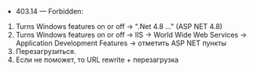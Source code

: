 - 403.14 — Forbidden:
1) Turns Windows features on or off -> ".Net 4.8 ..." (ASP NET 4.8)
2) Turns Windows features on or off -> IIS -> World Wide Web Services -> Application Development Features -> отметить ASP NET пункты
3) Перезагрузиться.
4) Если не поможет, то URL rewrite + перезагрузка

